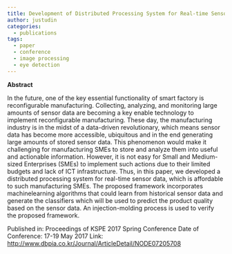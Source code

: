 ```yaml
---
title: Development of Distributed Processing System for Real-time Sensor Data : Injection Molding Process
author: justudin
categories:
  - publications
tags:
  - paper
  - conference
  - image processing
  - eye detection
---
```

**Abstract**

In the future, one of the key essential functionality of smart factory is reconfigurable manufacturing. Collecting, analyzing, and monitoring large amounts of sensor data are becoming a key enable technology to implement reconfigurable manufacturing. These day, the manufacturing industry is in the midst of a data-driven revolutionary, which means sensor data has become more accessible, ubiquitous and in the end generating large amounts of stored sensor data. This phenomenon would make it challenging for manufacturing SMEs to store and analyze them into useful and actionable information. However, it is not easy for Small and Medium-sized Enterprises (SMEs) to implement such actions due to their limited budgets and lack of ICT infrastructure. Thus, in this paper, we developed a distributed processing system for real-time sensor data, which is affordable to such manufacturing SMEs. The proposed framework incorporates machinelearning algorithms that could learn from historical sensor data and generate the classifiers which will be used to predict the product quality based on the sensor data. An injection-molding process is used to verify the proposed framework.

Published in: Proceedings of KSPE 2017 Spring Conference
Date of Conference: 17-19 May 2017
Link: http://www.dbpia.co.kr/Journal/ArticleDetail/NODE07205708


